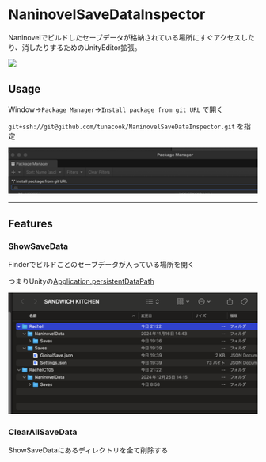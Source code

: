 # NaninovelSaveDataInspector

Naninovelでビルドしたセーブデータが格納されている場所にすぐアクセスしたり、消したりするためのUnityEditor拡張。

![](docs/example.png)

## Usage
Window->`Package Manager`->`Install package from git URL` で開く

`git+ssh://git@github.com/tunacook/NaninovelSaveDataInspector.git` を指定

![](docs/install.png)

-----

## Features

### ShowSaveData

Finderでビルドごとのセーブデータが入っている場所を開く

つまりUnityの[Application.persistentDataPath](https://docs.unity3d.com/ja/2020.2/ScriptReference/Application-persistentDataPath.html)

![](docs/open.png)


### ClearAllSaveData

ShowSaveDataにあるディレクトリを全て削除する
